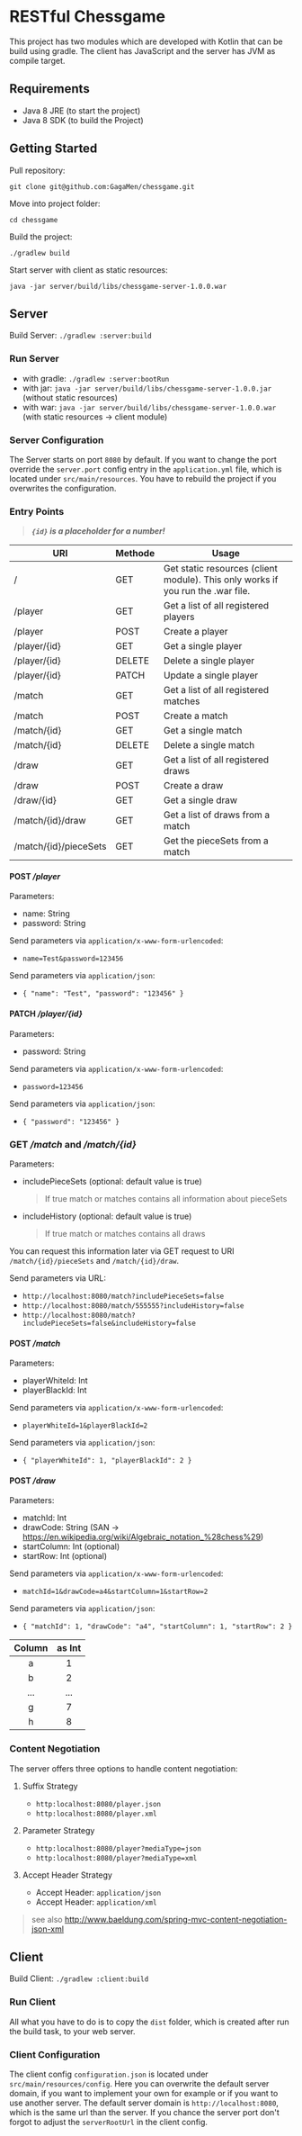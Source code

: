 RESTful Chessgame
=================
This project has two modules which are developed with Kotlin that can be build using gradle. 
The client has JavaScript and the server has JVM as compile target.

Requirements
---------------
* Java 8 JRE (to start the project)
* Java 8 SDK (to build the Project)


Getting Started
---------------
Pull repository:

``git clone git@github.com:GagaMen/chessgame.git``

Move into project folder:

``cd chessgame``

Build the project:

``./gradlew build``

Start server with client as static resources:

``java -jar server/build/libs/chessgame-server-1.0.0.war``

Server
------
Build Server:
``./gradlew :server:build``

### Run Server
* with gradle: ``./gradlew :server:bootRun``
* with jar: ``java -jar server/build/libs/chessgame-server-1.0.0.jar`` (without static resources)
* with war: ``java -jar server/build/libs/chessgame-server-1.0.0.war`` (with static resources -> client module)

### Server Configuration
The Server starts on port ``8080`` by default. If you want to change the port override the ``server.port`` config entry 
in the ``application.yml`` file, which is located under ``src/main/resources``. 
You have to rebuild the project if you overwrites the configuration.

### Entry Points
> ***``{id}`` is a placeholder for a number!***

|URI                   | Methode | Usage 
|----------------------|---------|--------------------------------------------------------------------------------|
|/                     | GET     | Get static resources (client module). This only works if you run the .war file.|
|/player               | GET     | Get a list of all registered players                                           |
|/player               | POST    | Create a player                                                                |
|/player/{id}          | GET     | Get a single player                                                            |
|/player/{id}          | DELETE  | Delete a single player                                                         |
|/player/{id}          | PATCH   | Update a single player                                                         |
|/match                | GET     | Get a list of all registered matches                                           |
|/match                | POST    | Create a match                                                                 |
|/match/{id}           | GET     | Get a single match                                                             |
|/match/{id}           | DELETE  | Delete a single match                                                          |
|/draw                 | GET     | Get a list of all registered draws                                             |
|/draw                 | POST    | Create a draw                                                                  |
|/draw/{id}            | GET     | Get a single draw                                                              |
|/match/{id}/draw      | GET     | Get a list of draws from a match                                               |
|/match/{id}/pieceSets | GET     | Get the pieceSets from a match                                                 |

#### POST */player*
Parameters:
* name: String
* password: String

Send parameters via ``application/x-www-form-urlencoded``:
* ``name=Test&password=123456``

Send parameters via ``application/json``:
* ``{ "name": "Test", "password": "123456" }``

#### PATCH */player/{id}*
Parameters:
* password: String

Send parameters via ``application/x-www-form-urlencoded``:
* ``password=123456``

Send parameters via ``application/json``:
* ``{ "password": "123456" }``

### GET */match* and */match/{id}*
Parameters:
* includePieceSets (optional: default value is true)
    > If true match or matches contains all information about pieceSets
* includeHistory (optional: default value is true)
    > If true match or matches contains all draws

You can request this information later via GET request to URI ``/match/{id}/pieceSets`` and ``/match/{id}/draw``.

Send parameters via URL:
* ``http://localhost:8080/match?includePieceSets=false``
* ``http://localhost:8080/match/555555?includeHistory=false``
* ``http://localhost:8080/match?includePieceSets=false&includeHistory=false``

#### POST */match*
Parameters:
* playerWhiteId: Int
* playerBlackId: Int

Send parameters via ``application/x-www-form-urlencoded``:
* ``playerWhiteId=1&playerBlackId=2``

Send parameters via ``application/json``:
* ``{ "playerWhiteId": 1, "playerBlackId": 2 }``

#### POST */draw*
Parameters:
* matchId: Int
* drawCode: String (SAN -> <https://en.wikipedia.org/wiki/Algebraic_notation_%28chess%29>)
* startColumn: Int (optional)
* startRow: Int (optional)

Send parameters via ``application/x-www-form-urlencoded``:
* ``matchId=1&drawCode=a4&startColumn=1&startRow=2``

Send parameters via ``application/json``:
* ``{ "matchId": 1, "drawCode": "a4", "startColumn": 1, "startRow": 2 }``

|Column | as Int|
| :---: | :---: |
|a      | 1     |
|b      | 2     |
| ...   | ...   |
|g      | 7     |
|h      | 8     |

### Content Negotiation
The server offers three options to handle content negotiation:
1.  Suffix Strategy
    * ``http:localhost:8080/player.json`` 
    * ``http:localhost:8080/player.xml``
    
2. Parameter Strategy
    * ``http:localhost:8080/player?mediaType=json``
    * ``http:localhost:8080/player?mediaType=xml``
    
3. Accept Header Strategy
    * Accept Header: ``application/json``
    * Accept Header: ``application/xml``
    
> see also <http://www.baeldung.com/spring-mvc-content-negotiation-json-xml>


Client
------
Build Client:
``./gradlew :client:build``

### Run Client
All what you have to do is to copy the ``dist`` folder, which is created after run the build task, to your web server.

### Client Configuration
The client config ``configuration.json`` is located under ``src/main/resources/config``. Here you can overwrite
the default server domain, if you want to implement your own for example or if you want to use another server.
The default server domain is ``http://localhost:8080``, which is the same url than the server. If you chance the server 
port don't forgot to adjust the ``serverRootUrl`` in the client config.